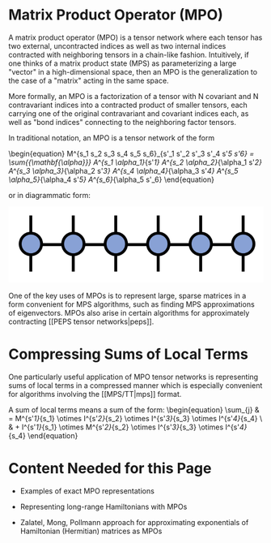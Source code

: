 # Matrix Product Operator (MPO)

A matrix product operator (MPO) is a tensor network where each tensor has two external, uncontracted indices as well as two internal indices contracted with neighboring tensors in a chain-like fashion. Intuitively, if one thinks of a matrix product state (MPS) as parameterizing a large "vector" in a high-dimensional space, then an MPO is the generalization to the case of a "matrix" acting in the same space. 

More formally, an MPO is a factorization of a tensor with N covariant and N contravariant indices into a contracted product of smaller tensors, each carrying one of the original contravariant and covariant indices each, as well as "bond indices" connecting to the neighboring factor tensors.

In traditional notation, an MPO is a tensor network of the form

\begin{equation}
M^{s_1 s_2 s_3 s_4 s_5 s_6}_{s'_1 s'_2 s'_3 s'_4 s'_5 s'_6}
= \sum_{\{\mathbf{\alpha}\}} A^{s_1 \alpha_1}_{s'_1} 
A^{s_2 \alpha_2}_{\alpha_1 s'_2}
A^{s_3 \alpha_3}_{\alpha_2 s'_3}
A^{s_4 \alpha_4}_{\alpha_3 s'_4}
A^{s_5 \alpha_5}_{\alpha_4 s'_5}
A^{s_6}_{\alpha_5 s'_6}
\end{equation}

or in diagrammatic form:

![small](mpo.png)

One of the key uses of MPOs is to represent large, sparse matrices in a form convenient for MPS algorithms, such as finding MPS approximations of eigenvectors. MPOs also arise in certain algorithms for approximately contracting [[PEPS tensor networks|peps]].

# Compressing Sums of Local Terms

One particularly useful application of MPO tensor networks is representing sums of local terms
in a compressed manner which is especially convenient for algorithms involving 
the [[MPS/TT|mps]] format.

A sum of local terms means a sum of the form:
\begin{equation}
\sum_{j} & = M^{s'_1}_{s_1} \otimes I^{s'_2}_{s_2} \otimes I^{s'_3}_{s_3} \otimes I^{s'_4}_{s_4} \\
         & + I^{s'_1}_{s_1} \otimes M^{s'_2}_{s_2} \otimes I^{s'_3}_{s_3} \otimes I^{s'_4}_{s_4} 
\end{equation}

# Content Needed for this Page

- Examples of exact MPO representations

- Representing long-range Hamiltonians with MPOs

- Zalatel, Mong, Pollmann approach for approximating exponentials of Hamiltonian (Hermitian) matrices as MPOs
